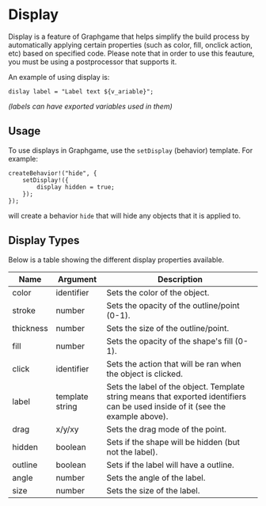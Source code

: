 # Display
Display is a feature of Graphgame that helps simplify the build process by automatically applying certain properties (such as color, fill, onclick action, etc) based on specified code. Please note that in order to use this feauture, you must be using a postprocessor that supports it.

An example of using display is:
```
dislay label = "Label text ${v_ariable}";
```
*(labels can have exported variables used in them)*

## Usage
To use displays in Graphgame, use the `setDisplay` (behavior) template. For example:
```
createBehavior!("hide", {
    setDisplay!({
        display hidden = true;
    });
});
```
will create a behavior `hide` that will hide any objects that it is applied to.

## Display Types
Below is a table showing the different display properties available.

| Name      | Argument        | Description                                                                                                                     |
|-----------|-----------------|---------------------------------------------------------------------------------------------------------------------------------|
| color     | identifier      | Sets the color of the object.                                                                                                   |
| stroke    | number          | Sets the opacity of the outline/point (0-1).                                                                                    |
| thickness | number          | Sets the size of the outline/point.                                                                                             |
| fill      | number          | Sets the opacity of the shape's fill (0-1).                                                                                     |
| click     | identifier      | Sets the action that will be ran when the object is clicked.                                                                    |
| label     | template string | Sets the label of the object. Template string means that exported identifiers can be used inside of it (see the example above). |
| drag      | x/y/xy          | Sets the drag mode of the point.                                                                                                |
| hidden    | boolean         | Sets if the shape will be hidden (but not the label).                                                                           |
| outline   | boolean         | Sets if the label will have a outline.                                                                                          |
| angle     | number          | Sets the angle of the label.                                                                                                    |
| size      | number          | Sets the size of the label.                                                                                                     |
